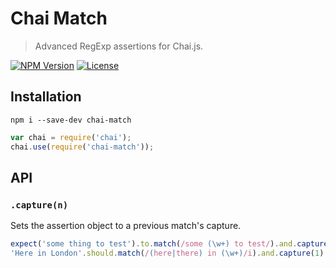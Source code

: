 Chai Match
==========

> Advanced RegExp assertions for Chai.js.

[![NPM Version](https://img.shields.io/npm/v/chai-match.svg?style=flat-square)](https://www.npmjs.com/package/chai-match)
[![License](https://img.shields.io/npm/l/chai-match.svg?style=flat-square)](https://github.com/johngeorgewright/chai-match/blob/master/LICENSE)

Installation
------------

```
npm i --save-dev chai-match
```

```javascript
var chai = require('chai');
chai.use(require('chai-match'));
```

API
---

### `.capture(n)`

Sets the assertion object to a previous match's capture.

```javascript
expect('some thing to test').to.match(/some (\w+) to test/).and.capture(0).equals('thing');
'Here in London'.should.match(/(here|there) in (\w+)/i).and.capture(1).equals('London');
```
